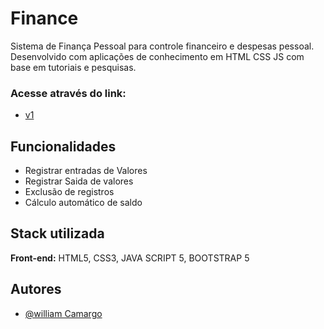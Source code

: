 # Finance

Sistema de Finança Pessoal para controle financeiro e despesas pessoal.
Desenvolvido com aplicações de conhecimento em HTML CSS JS com base em tutoriais e pesquisas.

### Acesse através do link:

- [v1](https://hotwyl.github.io/finance/)



## Funcionalidades

- Registrar entradas de Valores
- Registrar Saida de valores
- Exclusão de registros
- Cálculo automático de saldo


## Stack utilizada

**Front-end:** HTML5, CSS3, JAVA SCRIPT 5, BOOTSTRAP 5


## Autores

- [@william Camargo](https://www.github.com/hotwyl)


